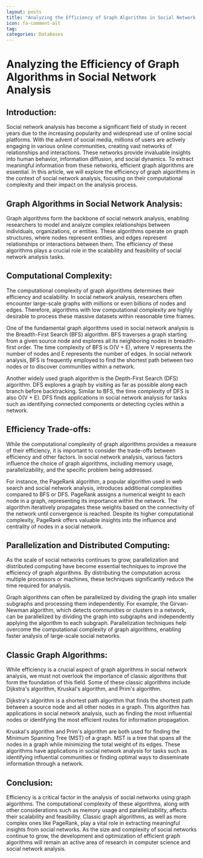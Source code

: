 ```yaml
---
layout: posts
title: "Analyzing the Efficiency of Graph Algorithms in Social Network Analysis"
icon: fa-comment-alt
tag:      
categories: Databases
---
```



# Analyzing the Efficiency of Graph Algorithms in Social Network Analysis

## Introduction:
Social network analysis has become a significant field of study in recent years due to the increasing popularity and widespread use of online social platforms. With the advent of social media, millions of users are actively engaging in various online communities, creating vast networks of relationships and interactions. These networks provide invaluable insights into human behavior, information diffusion, and social dynamics. To extract meaningful information from these networks, efficient graph algorithms are essential. In this article, we will explore the efficiency of graph algorithms in the context of social network analysis, focusing on their computational complexity and their impact on the analysis process.

## Graph Algorithms in Social Network Analysis:
Graph algorithms form the backbone of social network analysis, enabling researchers to model and analyze complex relationships between individuals, organizations, or entities. These algorithms operate on graph structures, where nodes represent entities, and edges represent relationships or interactions between them. The efficiency of these algorithms plays a crucial role in the scalability and feasibility of social network analysis tasks.

## Computational Complexity:
The computational complexity of graph algorithms determines their efficiency and scalability. In social network analysis, researchers often encounter large-scale graphs with millions or even billions of nodes and edges. Therefore, algorithms with low computational complexity are highly desirable to process these massive datasets within reasonable time frames.

One of the fundamental graph algorithms used in social network analysis is the Breadth-First Search (BFS) algorithm. BFS traverses a graph starting from a given source node and explores all its neighboring nodes in breadth-first order. The time complexity of BFS is O(V + E), where V represents the number of nodes and E represents the number of edges. In social network analysis, BFS is frequently employed to find the shortest path between two nodes or to discover communities within a network.

Another widely used graph algorithm is the Depth-First Search (DFS) algorithm. DFS explores a graph by visiting as far as possible along each branch before backtracking. Similar to BFS, the time complexity of DFS is also O(V + E). DFS finds applications in social network analysis for tasks such as identifying connected components or detecting cycles within a network.

## Efficiency Trade-offs:
While the computational complexity of graph algorithms provides a measure of their efficiency, it is important to consider the trade-offs between efficiency and other factors. In social network analysis, various factors influence the choice of graph algorithms, including memory usage, parallelizability, and the specific problem being addressed.

For instance, the PageRank algorithm, a popular algorithm used in web search and social network analysis, introduces additional complexities compared to BFS or DFS. PageRank assigns a numerical weight to each node in a graph, representing its importance within the network. The algorithm iteratively propagates these weights based on the connectivity of the network until convergence is reached. Despite its higher computational complexity, PageRank offers valuable insights into the influence and centrality of nodes in a social network.

## Parallelization and Distributed Computing:
As the scale of social networks continues to grow, parallelization and distributed computing have become essential techniques to improve the efficiency of graph algorithms. By distributing the computation across multiple processors or machines, these techniques significantly reduce the time required for analysis.

Graph algorithms can often be parallelized by dividing the graph into smaller subgraphs and processing them independently. For example, the Girvan-Newman algorithm, which detects communities or clusters in a network, can be parallelized by dividing the graph into subgraphs and independently applying the algorithm to each subgraph. Parallelization techniques help overcome the computational complexity of graph algorithms, enabling faster analysis of large-scale social networks.

## Classic Graph Algorithms:
While efficiency is a crucial aspect of graph algorithms in social network analysis, we must not overlook the importance of classic algorithms that form the foundation of this field. Some of these classic algorithms include Dijkstra's algorithm, Kruskal's algorithm, and Prim's algorithm.

Dijkstra's algorithm is a shortest path algorithm that finds the shortest path between a source node and all other nodes in a graph. This algorithm has applications in social network analysis, such as finding the most influential nodes or identifying the most efficient routes for information propagation.

Kruskal's algorithm and Prim's algorithm are both used for finding the Minimum Spanning Tree (MST) of a graph. MST is a tree that spans all the nodes in a graph while minimizing the total weight of its edges. These algorithms have applications in social network analysis for tasks such as identifying influential communities or finding optimal ways to disseminate information through a network.

## Conclusion:
Efficiency is a critical factor in the analysis of social networks using graph algorithms. The computational complexity of these algorithms, along with other considerations such as memory usage and parallelizability, affects their scalability and feasibility. Classic graph algorithms, as well as more complex ones like PageRank, play a vital role in extracting meaningful insights from social networks. As the size and complexity of social networks continue to grow, the development and optimization of efficient graph algorithms will remain an active area of research in computer science and social network analysis.